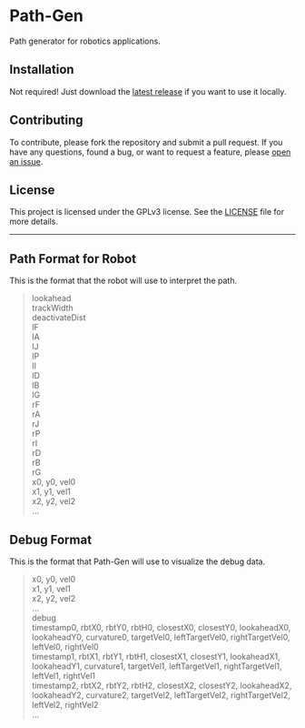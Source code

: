 # Path-Gen

Path generator for robotics applications.

## Installation

Not required! Just download the [latest release](https://github.com/SizzinSeal/Path-Gen/releases/tag/v1.0.0-beta.1) if you want to use it locally.

## Contributing

To contribute, please fork the repository and submit a pull request. If you have any questions, found a bug, or want to request a feature, please [open an issue](https://github.com/SizzinSeal/Path-Gen/issues/new/choose).

## License

This project is licensed under the GPLv3 license. See the [LICENSE](LICENSE) file for more details.

---

## Path Format for Robot

This is the format that the robot will use to interpret the path.
> lookahead
> <br />
> trackWidth
> <br />
> deactivateDist
> <br />
> lF
> <br />
> lA
>  <br />
> lJ
> <br />
> lP
> <br />
> lI
> <br />
> lD
> <br />
> lB
> <br />
> lG
> <br />
> rF
> <br />
> rA
> <br />
> rJ
> <br />
> rP
> <br />
> rI
> <br />
> rD
> <br />
> rB
> <br />
> rG
> <br />
> x0, y0, vel0
> <br />
> x1, y1, vel1
> <br />
> x2, y2, vel2
> <br />
> ...

## Debug Format

This is the format that Path-Gen will use to visualize the debug data.
> x0, y0, vel0
> <br />
> x1, y1, vel1
> <br />
> x2, y2, vel2
> <br />
> ...
> <br />
> debug
> <br />
> timestamp0, rbtX0, rbtY0, rbtH0, closestX0, closestY0, lookaheadX0, lookaheadY0, curvature0, targetVel0, leftTargetVel0, rightTargetVel0, leftVel0, rightVel0
> <br />
> timestamp1, rbtX1, rbtY1, rbtH1, closestX1, closestY1, lookaheadX1, lookaheadY1, curvature1, targetVel1, leftTargetVel1, rightTargetVel1, leftVel1, rightVel1
> <br />
> timestamp2, rbtX2, rbtY2, rbtH2, closestX2, closestY2, lookaheadX2, lookaheadY2, curvature2, targetVel2, leftTargetVel2, rightTargetVel2, leftVel2, rightVel2
> <br />
> ...
